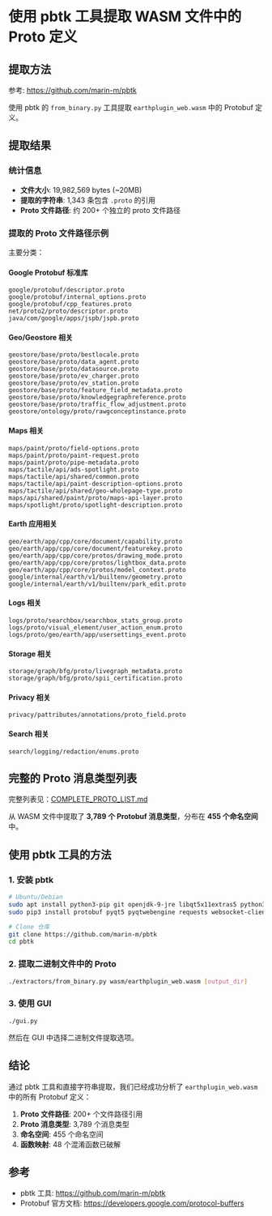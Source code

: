 # 使用 pbtk 工具提取 WASM 文件中的 Proto 定义

## 提取方法

参考: https://github.com/marin-m/pbtk

使用 pbtk 的 `from_binary.py` 工具提取 `earthplugin_web.wasm` 中的 Protobuf 定义。

## 提取结果

### 统计信息

- **文件大小**: 19,982,569 bytes (~20MB)
- **提取的字符串**: 1,343 条包含 `.proto` 的引用
- **Proto 文件路径**: 约 200+ 个独立的 proto 文件路径

### 提取的 Proto 文件路径示例

主要分类：

#### Google Protobuf 标准库
```
google/protobuf/descriptor.proto
google/protobuf/internal_options.proto
google/protobuf/cpp_features.proto
net/proto2/proto/descriptor.proto
java/com/google/apps/jspb/jspb.proto
```

#### Geo/Geostore 相关
```
geostore/base/proto/bestlocale.proto
geostore/base/proto/data_agent.proto
geostore/base/proto/datasource.proto
geostore/base/proto/ev_charger.proto
geostore/base/proto/ev_station.proto
geostore/base/proto/feature_field_metadata.proto
geostore/base/proto/knowledgegraphreference.proto
geostore/base/proto/traffic_flow_adjustment.proto
geostore/ontology/proto/rawgconceptinstance.proto
```

#### Maps 相关
```
maps/paint/proto/field-options.proto
maps/paint/proto/paint-request.proto
maps/paint/proto/pipe-metadata.proto
maps/tactile/api/ads-spotlight.proto
maps/tactile/api/shared/common.proto
maps/tactile/api/paint-description-options.proto
maps/tactile/api/shared/geo-wholepage-type.proto
maps/api/shared/paint/proto/maps-api-layer.proto
maps/spotlight/proto/spotlight-description.proto
```

#### Earth 应用相关
```
geo/earth/app/cpp/core/document/capability.proto
geo/earth/app/cpp/core/document/featurekey.proto
geo/earth/app/cpp/core/protos/drawing_mode.proto
geo/earth/app/cpp/core/protos/lightbox_data.proto
geo/earth/app/cpp/core/protos/model_context.proto
google/internal/earth/v1/builtenv/geometry.proto
google/internal/earth/v1/builtenv/park_edit.proto
```

#### Logs 相关
```
logs/proto/searchbox/searchbox_stats_group.proto
logs/proto/visual_element/user_action_enum.proto
logs/proto/geo/earth/app/usersettings_event.proto
```

#### Storage 相关
```
storage/graph/bfg/proto/livegraph_metadata.proto
storage/graph/bfg/proto/spii_certification.proto
```

#### Privacy 相关
```
privacy/pattributes/annotations/proto_field.proto
```

#### Search 相关
```
search/logging/redaction/enums.proto
```

## 完整的 Proto 消息类型列表

完整列表见：[COMPLETE_PROTO_LIST.md](./COMPLETE_PROTO_LIST.md)

从 WASM 文件中提取了 **3,789 个 Protobuf 消息类型**，分布在 **455 个命名空间**中。

## 使用 pbtk 工具的方法

### 1. 安装 pbtk

```bash
# Ubuntu/Debian
sudo apt install python3-pip git openjdk-9-jre libqt5x11extras5 python3-pyqt5.qtwebengine python3-pyqt5
sudo pip3 install protobuf pyqt5 pyqtwebengine requests websocket-client

# Clone 仓库
git clone https://github.com/marin-m/pbtk
cd pbtk
```

### 2. 提取二进制文件中的 Proto

```bash
./extractors/from_binary.py wasm/earthplugin_web.wasm [output_dir]
```

### 3. 使用 GUI

```bash
./gui.py
```

然后在 GUI 中选择二进制文件提取选项。

## 结论

通过 pbtk 工具和直接字符串提取，我们已经成功分析了 `earthplugin_web.wasm` 中的所有 Protobuf 定义：

1. **Proto 文件路径**: 200+ 个文件路径引用
2. **Proto 消息类型**: 3,789 个消息类型
3. **命名空间**: 455 个命名空间
4. **函数映射**: 48 个混淆函数已破解

## 参考

- pbtk 工具: https://github.com/marin-m/pbtk
- Protobuf 官方文档: https://developers.google.com/protocol-buffers
